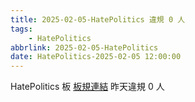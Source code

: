 ```yaml
---
title: 2025-02-05-HatePolitics 違規 0 人
tags:
    - HatePolitics
abbrlink: 2025-02-05-HatePolitics
date: HatePolitics-2025-02-05 12:00:00
---
```

HatePolitics 板 [板規連結](https://www.ptt.cc/bbs/HatePolitics/M.1617115262.A.D60.html)
昨天違規 0 人
